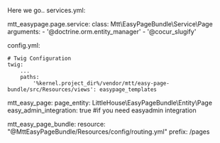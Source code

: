 Here we go..
services.yml:

   mtt_easypage.page.service:
          class: Mtt\EasyPageBundle\Service\Page
          arguments:
              - '@doctrine.orm.entity_manager'
              - '@cocur_slugify'
        
 config.yml:
 
    # Twig Configuration
    twig:
        ...
        paths:
            '%kernel.project_dir%/vendor/mtt/easy-page-bundle/src/Resources/views': easypage_templates    
        
        

  mtt_easy_page:
      page_entity: LittleHouse\EasyPageBundle\Entity\Page
      easy_admin_integration: true #if you need easyadmin integration
      
  mtt_easy_page_bundle:
      resource: "@MttEasyPageBundle/Resources/config/routing.yml"
      prefix:   /pages          